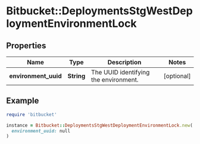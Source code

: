 # Bitbucket::DeploymentsStgWestDeploymentEnvironmentLock

## Properties

| Name | Type | Description | Notes |
| ---- | ---- | ----------- | ----- |
| **environment_uuid** | **String** | The UUID identifying the environment. | [optional] |

## Example

```ruby
require 'bitbucket'

instance = Bitbucket::DeploymentsStgWestDeploymentEnvironmentLock.new(
  environment_uuid: null
)
```

